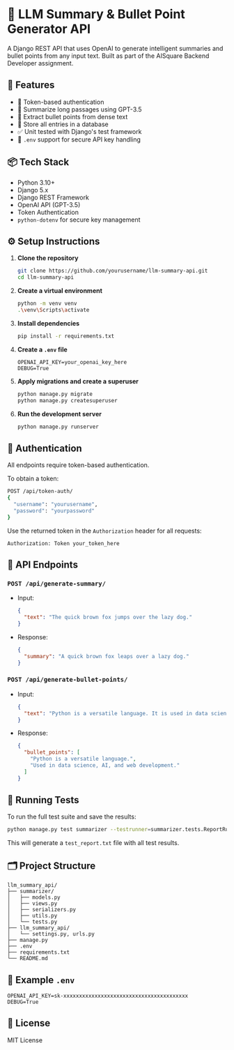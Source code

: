 # 🧠 LLM Summary & Bullet Point Generator API

A Django REST API that uses OpenAI to generate intelligent summaries and bullet points from any input text. Built as part of the AISquare Backend Developer assignment.

## 🚀 Features

- 🔐 Token-based authentication
- 📝 Summarize long passages using GPT-3.5
- 📌 Extract bullet points from dense text
- 💾 Store all entries in a database
- ✅ Unit tested with Django's test framework
- 📄 `.env` support for secure API key handling

## 📦 Tech Stack

- Python 3.10+
- Django 5.x
- Django REST Framework
- OpenAI API (GPT-3.5)
- Token Authentication
- `python-dotenv` for secure key management

## ⚙️ Setup Instructions

1. **Clone the repository**
   ```bash
   git clone https://github.com/yourusername/llm-summary-api.git
   cd llm-summary-api
   ```

2. **Create a virtual environment**
   ```bash
   python -m venv venv
   .\venv\Scripts\activate
   ```

3. **Install dependencies**
   ```bash
   pip install -r requirements.txt
   ```

4. **Create a `.env` file**
   ```
   OPENAI_API_KEY=your_openai_key_here
   DEBUG=True
   ```

5. **Apply migrations and create a superuser**
   ```bash
   python manage.py migrate
   python manage.py createsuperuser
   ```

6. **Run the development server**
   ```bash
   python manage.py runserver
   ```

## 🔐 Authentication

All endpoints require token-based authentication.

To obtain a token:
```bash
POST /api/token-auth/
{
  "username": "yourusername",
  "password": "yourpassword"
}
```

Use the returned token in the `Authorization` header for all requests:
```
Authorization: Token your_token_here
```

## 📡 API Endpoints

### `POST /api/generate-summary/`

- Input:
  ```json
  {
    "text": "The quick brown fox jumps over the lazy dog."
  }
  ```

- Response:
  ```json
  {
    "summary": "A quick brown fox leaps over a lazy dog."
  }
  ```

### `POST /api/generate-bullet-points/`

- Input:
  ```json
  {
    "text": "Python is a versatile language. It is used in data science, AI, and web development."
  }
  ```

- Response:
  ```json
  {
    "bullet_points": [
      "Python is a versatile language.",
      "Used in data science, AI, and web development."
    ]
  }
  ```

## 🧪 Running Tests

To run the full test suite and save the results:

```bash
python manage.py test summarizer --testrunner=summarizer.tests.ReportRunner
```

This will generate a `test_report.txt` file with all test results.

## 🗂️ Project Structure

```
llm_summary_api/
├── summarizer/
│   ├── models.py
│   ├── views.py
│   ├── serializers.py
│   ├── utils.py
│   └── tests.py
├── llm_summary_api/
│   └── settings.py, urls.py
├── manage.py
├── .env
├── requirements.txt
└── README.md
```

## 🧠 Example `.env`

```
OPENAI_API_KEY=sk-xxxxxxxxxxxxxxxxxxxxxxxxxxxxxxxxxxxxxxxx
DEBUG=True
```

## 📄 License

MIT License

